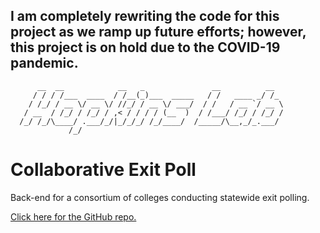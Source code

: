 ## I am completely rewriting the code for this project as we ramp up future efforts; however, this project is on hold due to the COVID-19 pandemic.

```
      __  __            __   _               __          __  
     / / / /___  ____  / /__(_)___  _____   / /   ____ _/ /_ 
    / /_/ / __ \/ __ \/ //_/ / __ \/ ___/  / /   / __ `/ __ \
   / __  / /_/ / /_/ / ,< / / / / (__  )  / /___/ /_/ / /_/ /
  /_/ /_/\____/ .___/_/|_/_/_/ /_/____/  /_____/\__,_/_.___/ 
             /_/                                             
```
# Collaborative Exit Poll
Back-end for a consortium of colleges conducting statewide exit polling.

[Click here for the GitHub repo.](https://github.com/UnlikelyVolcano/collaborative-exit-poll)

<p><img alt="Clicky" width="1" height="1" src="//in.getclicky.com/101237072ns.gif" /></p>
